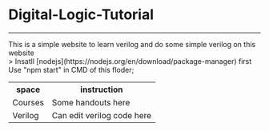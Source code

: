 # Digital-Logic-Tutorial
<HR>
This is a simple website to learn verilog and do some simple verilog on this website<BR>
  > 
  Insatll [nodejs](https://nodejs.org/en/download/package-manager) first<BR>
  Use "npm start" in CMD of this floder;
<table>
  <tr><th>space</th><th>instruction</th></tr>
  <tr><td>Courses</td><td>Some handouts here</td></tr>
  <tr><td>Verilog</td><td>Can edit verilog code here</td></tr>
</table>
